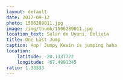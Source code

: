 ```yaml
---
layout: default
date: 2017-09-12
photo: 1506289011.jpg
image: /img/thumb/1506289011.jpg
location_text: Salar de Uyuni, Bolivia
title: One Last Jump
caption: Hop! Jumpy Kevin is jumping haha
location:
    latitude: -20.1337772
    longitude: -67.4891345
ratio: 1.33333
---
```

